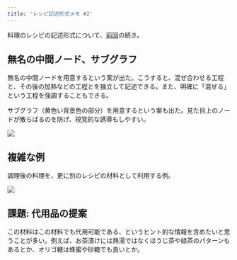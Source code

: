 ```yaml
---
title: 'レシピ記述形式メモ #2'
---
```

料理のレシピの記述形式について、[前回](https://r7kamura.com/articles/2022-05-13-mermaid-recipe-memo)の続き。

無名の中間ノード、サブグラフ
--------------

無名の中間ノードを用意するという案が出た。こうすると、混ぜ合わせる工程と、その後の加熱などの工程とを独立して記述できる。また、明確に「混ぜる」という工程を強調することもできる。

サブグラフ（黄色い背景色の部分）を用意するという案も出た。見た目上のノードが散らばるのを防げ、視覚的な誘導もしやすい。

![](https://lh6.googleusercontent.com/YVJQf6Q9zAtggtuxJXJJ7SSU4rbnQ1DXdP8ZueGpKgjauggc59kdOdmWLOKX6iYdw_kK1ScO9No56srJbrn0W7x0ufVIq7EC1a96NnAaUa6jJudphmiXWZt5yMXYT6Luo9UfGirQuXA3663AuJpfIgwMaJMTEnt3C3IpdIkheagc5KdVsYPtnO0r9plP)

複雑な例
----

調理後の料理を、更に別のレシピの材料として利用する例。

![](https://lh6.googleusercontent.com/XIRYH-Fg80Y1wW6tdp-kso4yoCIDyTrw73CdWOvXMe63ReEdR773uzeumI1V8JcewWbQFQ3BYjkwuQcWnDb32PEXApK6S22PFefA9h0UaMAzM6NUR80wgqb7r97ISAmyr42b-T5OM2dI_JIwqNuIhJcHSkjQDSvzrBqdkFg6q2xLC_W7JZo70VKQ0ZiK)

課題: 代用品の提案
----------

この材料はこの材料でも代用可能である、というヒント的な情報を含めたいと思うことが多い。例えば、お茶漬けには熱湯ではなくほうじ茶や緑茶のパターンもあるとか、オリゴ糖は蜂蜜や砂糖でも良いとか。

